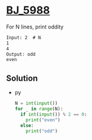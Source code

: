 # [BJ_5988](https://acmicpc.net/problem/5988)

For N lines, print oddity

```txt
Input: 2  # N
1
4
Output: odd
even
```

## Solution

* py

  ```py
  N = int(input())
  for _ in range(N):
    if int(input()) % 2 == 0:
      print("even")
    else:
      print("odd")
  ```
